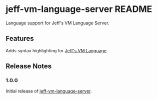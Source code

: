 # jeff-vm-language-server README

Language support for Jeff's VM Language Server.

## Features

Adds syntax highlighting for [Jeff's VM Language](https://github.com/jeffreymanzione/jeff-vm).

## Release Notes

### 1.0.0

Initial release of [jeff-vm-language-server](https://github.com/jeffreymanzione/jeff-vm-language-server).
